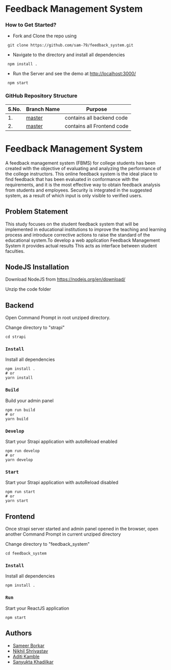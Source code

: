 # Feedback Management System

### How to Get Started?

- Fork and Clone the repo using
```
 git clone https://github.com/sam-79/feedback_system.git
```
- Navigate to the directory and install all dependencies 
```
 npm install .
```
- Run the Server and see the demo at [http://localhost:3000/](http://localhost:3000/)
```
 npm start
```

### GitHub Repository Structure

| S.No. | Branch Name                                                             | Purpose                    |
| ----- | ----------------------------------------------------------------------- | -------------------------- |
| 1.    | [master](https://github.com/nshrivastav1512/feedback) | contains all backend code  |
| 2.    | [master](https://github.com/sam-79/feedback_system)                   | contains all Frontend code |



# Feedback Management System

A feedback management system (FBMS) for college students has been created with the objective of evaluating and analyzing the performance of the college instructors. This online feedback system is the ideal place to find feedback that has been evaluated in conformance with the requirements, and it is the most effective way to obtain feedback analysis from students and employees. Security is integrated in the suggested system, as a result of which input is only visible to verified users.

## Problem Statement

This study focuses on the student feedback system that will be implemented in educational institutions to improve the teaching and learning process and introduce corrective actions to raise the standard of the educational system.To develop a web application Feedback Management System it provides actual results This acts as interface between student faculties.


## NodeJS Installation

Download NodeJS from https://nodejs.org/en/download/ 

Unzip the code folder

## Backend
Open Command Prompt in root unziped directory.

Change directory to "strapi"
```
cd strapi
```
### `Install`
Install all dependencies
```
npm install .
# or
yarn install
```
### `Build`

Build your admin panel
```
npm run build
# or
yarn build
```

### `Develop`
Start your Strapi application with autoReload enabled
```
npm run develop
# or
yarn develop
```

### `Start`

Start your Strapi application with autoReload disabled
```
npm run start
# or
yarn start
```

## Frontend
Once strapi server started and admin panel opened in the browser, open another Command Prompt in current unziped directory

Change directory to "feedback_system"

```
cd feedback_system
```
### `Install`
Install all dependencies
```
npm install .
```
### `Run`

Start your ReactJS application
```
npm start
```




## Authors

- [Sameer Borkar](https://www.github.com/sam-79)
- [Nikhil Shrivastav](https://www.github.com/nshrivastav1512)
- [Aditi Kamble](https://www.github.com/aditi-2410)
- [Sanyukta Khadilkar](https://github.com/SanyuKhadilkar)


